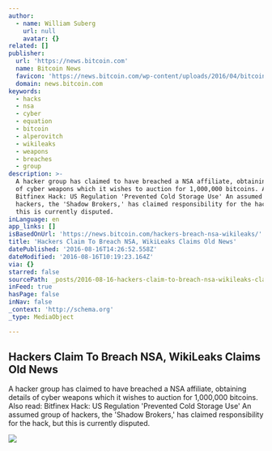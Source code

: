 ```yaml
---
author:
  - name: William Suberg
    url: null
    avatar: {}
related: []
publisher:
  url: 'https://news.bitcoin.com'
  name: Bitcoin News
  favicon: 'https://news.bitcoin.com/wp-content/uploads/2016/04/bitcoin_fav.png'
  domain: news.bitcoin.com
keywords:
  - hacks
  - nsa
  - cyber
  - equation
  - bitcoin
  - alperovitch
  - wikileaks
  - weapons
  - breaches
  - group
description: >-
  A hacker group has claimed to have breached a NSA affiliate, obtaining details
  of cyber weapons which it wishes to auction for 1,000,000 bitcoins. Also read:
  Bitfinex Hack: US Regulation 'Prevented Cold Storage Use' An assumed group of
  hackers, the 'Shadow Brokers,' has claimed responsibility for the hack, but
  this is currently disputed.
inLanguage: en
app_links: []
isBasedOnUrl: 'https://news.bitcoin.com/hackers-breach-nsa-wikileaks/'
title: 'Hackers Claim To Breach NSA, WikiLeaks Claims Old News'
datePublished: '2016-08-16T14:26:52.558Z'
dateModified: '2016-08-16T10:19:23.164Z'
via: {}
starred: false
sourcePath: _posts/2016-08-16-hackers-claim-to-breach-nsa-wikileaks-claims-old-news.md
inFeed: true
hasPage: false
inNav: false
_context: 'http://schema.org'
_type: MediaObject

---
```

<article style=""><h1>Hackers Claim To Breach NSA, WikiLeaks Claims Old News</h1><p>A hacker group has claimed to have breached a NSA affiliate, obtaining details of cyber weapons which it wishes to auction for 1,000,000 bitcoins. Also read: Bitfinex Hack: US Regulation 'Prevented Cold Storage Use' An assumed group of hackers, the 'Shadow Brokers,' has claimed responsibility for the hack, but this is currently disputed.</p><img src="https://news.bitcoin.com/wp-content/uploads/2016/08/NSA-apple-ios-hacking.jpg" /></article>